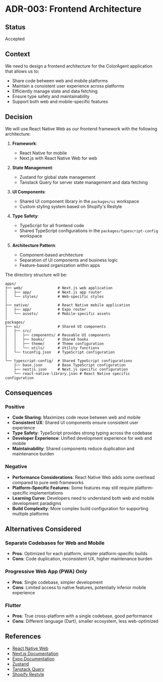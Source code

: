 # ADR-003: Frontend Architecture

## Status

Accepted

## Context

We need to design a frontend architecture for the ColorAgent application that allows us to:

- Share code between web and mobile platforms
- Maintain a consistent user experience across platforms
- Efficiently manage state and data fetching
- Ensure type safety and maintainability
- Support both web and mobile-specific features

## Decision

We will use React Native Web as our frontend framework with the following architecture:

1. **Framework**: 
   - React Native for mobile
   - Next.js with React Native Web for web
   
2. **State Management**:
   - Zustand for global state management
   - Tanstack Query for server state management and data fetching
   
3. **UI Components**:
   - Shared UI component library in the `packages/ui` workspace
   - Custom styling system based on Shopify's Restyle
   
4. **Type Safety**:
   - TypeScript for all frontend code
   - Shared TypeScript configurations in the `packages/typescript-config` workspace
   
5. **Architecture Pattern**:
   - Component-based architecture
   - Separation of UI components and business logic
   - Feature-based organization within apps

The directory structure will be:

```
apps/
├── web/                # Next.js web application
│   ├── app/            # Next.js app router
│   └── styles/         # Web-specific styles
│
├── native/             # React Native mobile application
│   ├── app/            # Expo router
│   └── assets/         # Mobile-specific assets
│
packages/
├── ui/                 # Shared UI components
│   ├── src/
│   │   ├── components/ # Reusable UI components
│   │   ├── hooks/      # Shared hooks
│   │   ├── theme/      # Theme configuration
│   │   └── utils/      # Utility functions
│   └── tsconfig.json   # TypeScript configuration
│
└── typescript-config/  # Shared TypeScript configurations
    ├── base.json       # Base TypeScript configuration
    ├── nextjs.json     # Next.js specific configuration
    └── react-native-library.json # React Native specific configuration
```

## Consequences

### Positive

- **Code Sharing**: Maximizes code reuse between web and mobile
- **Consistent UX**: Shared UI components ensure consistent user experience
- **Type Safety**: TypeScript provides strong typing across the codebase
- **Developer Experience**: Unified development experience for web and mobile
- **Maintainability**: Shared components reduce duplication and maintenance burden

### Negative

- **Performance Considerations**: React Native Web adds some overhead compared to pure web frameworks
- **Platform-Specific Features**: Some features may still require platform-specific implementations
- **Learning Curve**: Developers need to understand both web and mobile development paradigms
- **Build Complexity**: More complex build configuration for supporting multiple platforms

## Alternatives Considered

### Separate Codebases for Web and Mobile

- **Pros**: Optimized for each platform, simpler platform-specific builds
- **Cons**: Code duplication, inconsistent UX, higher maintenance burden

### Progressive Web App (PWA) Only

- **Pros**: Single codebase, simpler development
- **Cons**: Limited access to native features, potentially inferior mobile experience

### Flutter

- **Pros**: True cross-platform with a single codebase, good performance
- **Cons**: Different language (Dart), smaller ecosystem, less web-optimized

## References

- [React Native Web](https://necolas.github.io/react-native-web/)
- [Next.js Documentation](https://nextjs.org/docs)
- [Expo Documentation](https://docs.expo.dev/)
- [Zustand](https://github.com/pmndrs/zustand)
- [Tanstack Query](https://tanstack.com/query)
- [Shopify Restyle](https://github.com/Shopify/restyle)
